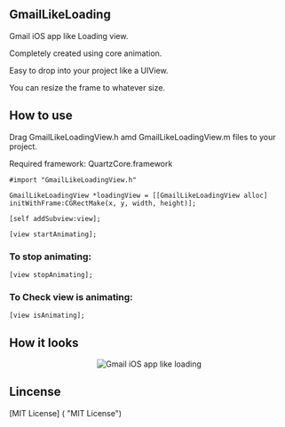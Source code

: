 ## GmailLikeLoading ##

Gmail iOS app like Loading view. 

Completely created using core animation.

Easy to drop into your project like a UIView.

You can resize the frame to whatever size.


## How to use ##
	
Drag GmailLikeLoadingView.h amd GmailLikeLoadingView.m files to your project.

Required framework: QuartzCore.framework

	#import "GmailLikeLoadingView.h"

	GmailLikeLoadingView *loadingView = [[GmailLikeLoadingView alloc] initWithFrame:CGRectMake(x, y, width, height)];

	[self addSubview:view];

	[view startAnimating];

### To stop animating: ###

	[view stopAnimating];

### To Check view is animating: ###

	[view isAnimating];


## How it looks ##

<p align="center">
  <img src="http://nikhilgohil11/github/GmailLikeLoading.gif" alt="Gmail iOS app like loading"/>
</p>


## Lincense ##

[MIT License] ( "MIT License")
